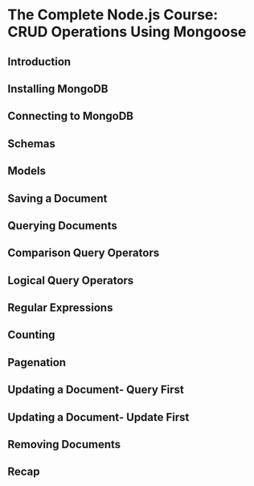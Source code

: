 # The Complete Node.js Course: CRUD Operations Using Mongoose

## Introduction

## Installing MongoDB

## Connecting to MongoDB

## Schemas

## Models

## Saving a Document

## Querying Documents

## Comparison Query Operators

## Logical Query Operators

## Regular Expressions

## Counting

## Pagenation

## Updating a Document- Query First

## Updating a Document- Update First

## Removing Documents

## Recap
